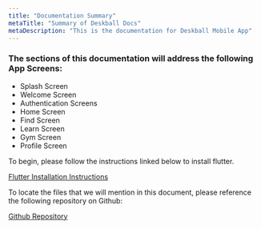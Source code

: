 ```yaml
---
title: "Documentation Summary"
metaTitle: "Summary of Deskball Docs"
metaDescription: "This is the documentation for Deskball Mobile App"
---
```


### The sections of this documentation will address the following App Screens:
- Splash Screen
- Welcome Screen
- Authentication Screens
- Home Screen
- Find Screen
- Learn Screen
- Gym Screen
- Profile Screen

To begin, please follow the instructions linked below to install flutter.

[Flutter Installation Instructions](https://flutter.dev/docs/get-started/install)

To locate the files that we will mention in this document, please reference the following repository on Github:

[Github Repository](https://github.com/TheDJZiegler/deskball_mobile_app)


<!-- # Heading H1
Heading 1 text

## Heading H2
Heading 2 text

### Heading H3
Heading 3 text

#### Heading H4
Heading 4 text

##### Heading H5
Heading 5 text

###### Heading H6
Heading 6 text

## Lists
- Item 1
- Item 2
- Item 3
- Item 4
- Item 5 -->
